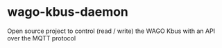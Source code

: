 # wago-kbus-daemon
Open source project to control (read / write) the WAGO Kbus with an API over the MQTT protocol
